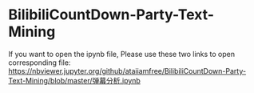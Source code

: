 # BilibiliCountDown-Party-Text-Mining
If you want to open the ipynb file, Please use these two links to open corresponding file:
https://nbviewer.jupyter.org/github/ataiiamfree/BilibiliCountDown-Party-Text-Mining/blob/master/弹幕分析.ipynb
